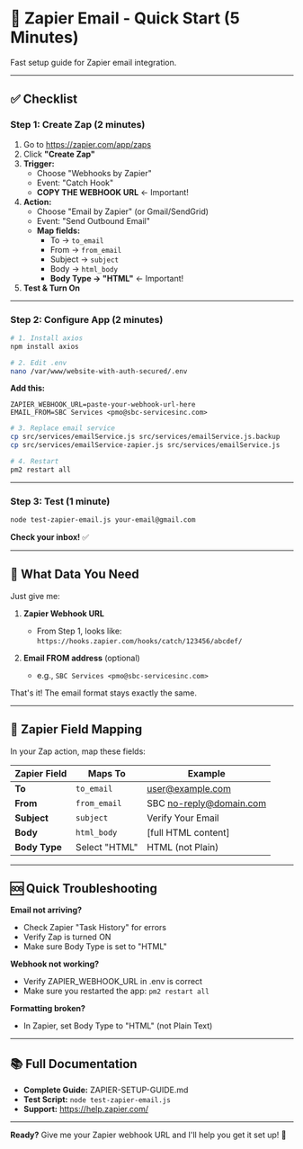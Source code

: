 # 🚀 Zapier Email - Quick Start (5 Minutes)

Fast setup guide for Zapier email integration.

---

## ✅ Checklist

### **Step 1: Create Zap (2 minutes)**

1. Go to https://zapier.com/app/zaps
2. Click **"Create Zap"**
3. **Trigger:**
   - Choose "Webhooks by Zapier"
   - Event: "Catch Hook"
   - **COPY THE WEBHOOK URL** ← Important!
4. **Action:**
   - Choose "Email by Zapier" (or Gmail/SendGrid)
   - Event: "Send Outbound Email"
   - **Map fields:**
     - To → `to_email`
     - From → `from_email`
     - Subject → `subject`
     - Body → `html_body`
     - **Body Type → "HTML"** ← Important!
5. **Test & Turn On**

---

### **Step 2: Configure App (2 minutes)**

```bash
# 1. Install axios
npm install axios

# 2. Edit .env
nano /var/www/website-with-auth-secured/.env
```

**Add this:**
```env
ZAPIER_WEBHOOK_URL=paste-your-webhook-url-here
EMAIL_FROM=SBC Services <pmo@sbc-servicesinc.com>
```

```bash
# 3. Replace email service
cp src/services/emailService.js src/services/emailService.js.backup
cp src/services/emailService-zapier.js src/services/emailService.js

# 4. Restart
pm2 restart all
```

---

### **Step 3: Test (1 minute)**

```bash
node test-zapier-email.js your-email@gmail.com
```

**Check your inbox!** ✅

---

## 🎯 What Data You Need

Just give me:

1. **Zapier Webhook URL**
   - From Step 1, looks like: `https://hooks.zapier.com/hooks/catch/123456/abcdef/`

2. **Email FROM address** (optional)
   - e.g., `SBC Services <pmo@sbc-servicesinc.com>`

That's it! The email format stays exactly the same.

---

## 📧 Zapier Field Mapping

In your Zap action, map these fields:

| Zapier Field | Maps To | Example |
|--------------|---------|---------|
| **To** | `to_email` | user@example.com |
| **From** | `from_email` | SBC <no-reply@domain.com> |
| **Subject** | `subject` | Verify Your Email |
| **Body** | `html_body` | [full HTML content] |
| **Body Type** | Select "HTML" | HTML (not Plain) |

---

## 🆘 Quick Troubleshooting

**Email not arriving?**
- Check Zapier "Task History" for errors
- Verify Zap is turned ON
- Make sure Body Type is set to "HTML"

**Webhook not working?**
- Verify ZAPIER_WEBHOOK_URL in .env is correct
- Make sure you restarted the app: `pm2 restart all`

**Formatting broken?**
- In Zapier, set Body Type to "HTML" (not Plain Text)

---

## 📚 Full Documentation

- **Complete Guide:** ZAPIER-SETUP-GUIDE.md
- **Test Script:** `node test-zapier-email.js`
- **Support:** https://help.zapier.com/

---

**Ready?** Give me your Zapier webhook URL and I'll help you get it set up! 🚀
